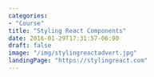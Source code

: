 ```yaml
---
categories: 
- "Course"
title: "Styling React Components"
date: 2016-01-29T17:31:57-06:00
draft: false
image: "/img/stylingreactadvert.jpg"
landingPage: "https://stylingreact.com"
---
```


